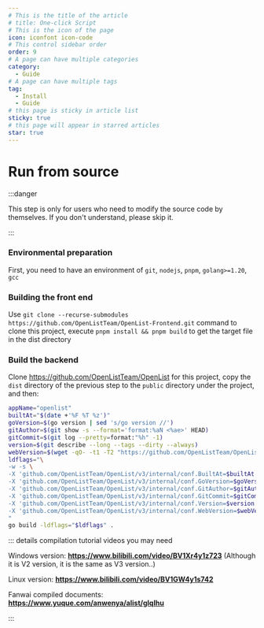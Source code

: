 ```yaml
---
# This is the title of the article
# title: One-click Script
# This is the icon of the page
icon: iconfont icon-code
# This control sidebar order
order: 9
# A page can have multiple categories
category:
  - Guide
# A page can have multiple tags
tag:
  - Install
  - Guide
# this page is sticky in article list
sticky: true
# this page will appear in starred articles
star: true
---
```


# Run from source

:::danger

This step is only for users who need to modify the source code by themselves. If you don't understand, please skip it.

:::

### **Environmental preparation**
First, you need to have an environment of `git`, `nodejs`, `pnpm`, `golang>=1.20`, `gcc`

### **Building the front end**
Use `git clone --recurse-submodules https://github.com/OpenListTeam/OpenList-Frontend.git` command to clone this project, execute `pnpm install && pnpm build` to get the target file in the dist directory

### **Build the backend**
Clone https://github.com/OpenListTeam/OpenList for this project, copy the `dist` directory of the previous step to the `public` directory under the project, and then:
```bash
appName="openlist"
builtAt="$(date +'%F %T %z')"
goVersion=$(go version | sed 's/go version //')
gitAuthor=$(git show -s --format='format:%aN <%ae>' HEAD)
gitCommit=$(git log --pretty=format:"%h" -1)
version=$(git describe --long --tags --dirty --always)
webVersion=$(wget -qO- -t1 -T2 "https://github.com/OpenListTeam/OpenList-Frontend.git" | grep "tag_name" | head -n 1 | awk -F ":" '{print $2}' | sed 's/\"//g;s/,//g;s/ //g')
ldflags="\
-w -s \
-X 'github.com/OpenListTeam/OpenList/v3/internal/conf.BuiltAt=$builtAt' \
-X 'github.com/OpenListTeam/OpenList/v3/internal/conf.GoVersion=$goVersion' \
-X 'github.com/OpenListTeam/OpenList/v3/internal/conf.GitAuthor=$gitAuthor' \
-X 'github.com/OpenListTeam/OpenList/v3/internal/conf.GitCommit=$gitCommit' \
-X 'github.com/OpenListTeam/OpenList/v3/internal/conf.Version=$version' \
-X 'github.com/OpenListTeam/OpenList/v3/internal/conf.WebVersion=$webVersion' \
"
go build -ldflags="$ldflags" .
```

::: details compilation tutorial videos you may need

Windows version: **https://www.bilibili.com/video/BV1Xr4y1z723** (Although it is V2 version, it is the same as V3 version..)

Linux version: **https://www.bilibili.com/video/BV1GW4y1s742**

Fanwai compiled documents: **https://www.yuque.com/anwenya/alist/glqlhu**

:::